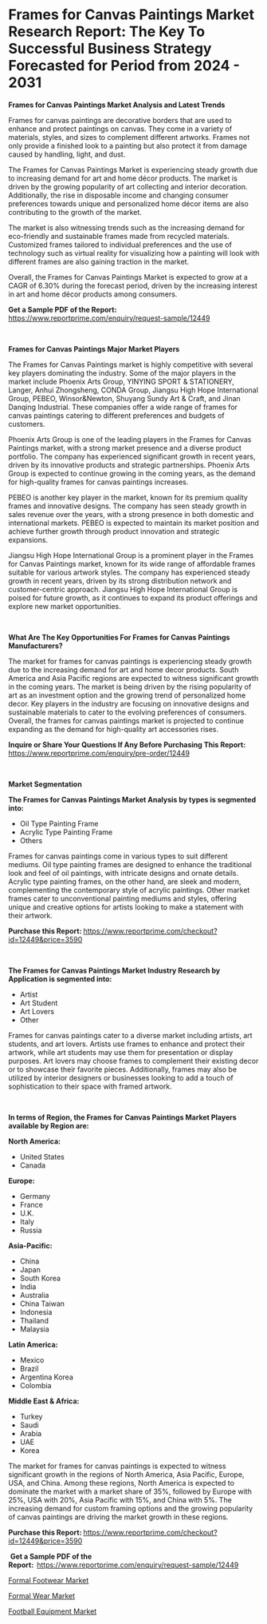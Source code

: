 <p><h1>Frames for Canvas Paintings Market Research Report: The Key To Successful Business Strategy Forecasted for Period from 2024 - 2031</h1></p><p><strong>Frames for Canvas Paintings Market Analysis and Latest Trends</strong></p>
<p><p>Frames for canvas paintings are decorative borders that are used to enhance and protect paintings on canvas. They come in a variety of materials, styles, and sizes to complement different artworks. Frames not only provide a finished look to a painting but also protect it from damage caused by handling, light, and dust.</p><p>The Frames for Canvas Paintings Market is experiencing steady growth due to increasing demand for art and home décor products. The market is driven by the growing popularity of art collecting and interior decoration. Additionally, the rise in disposable income and changing consumer preferences towards unique and personalized home décor items are also contributing to the growth of the market.</p><p>The market is also witnessing trends such as the increasing demand for eco-friendly and sustainable frames made from recycled materials. Customized frames tailored to individual preferences and the use of technology such as virtual reality for visualizing how a painting will look with different frames are also gaining traction in the market.</p><p>Overall, the Frames for Canvas Paintings Market is expected to grow at a CAGR of 6.30% during the forecast period, driven by the increasing interest in art and home décor products among consumers.</p></p>
<p><strong>Get a Sample PDF of the Report:&nbsp;</strong> <a href="https://www.reportprime.com/enquiry/request-sample/12449">https://www.reportprime.com/enquiry/request-sample/12449</a></p>
<p>&nbsp;</p>
<p><strong>Frames for Canvas Paintings Major Market Players</strong></p>
<p><p>The Frames for Canvas Paintings market is highly competitive with several key players dominating the industry. Some of the major players in the market include Phoenix Arts Group, YINYING SPORT & STATIONERY, Langer, Anhui Zhongsheng, CONDA Group, Jiangsu High Hope International Group, PEBEO, Winsor&Newton, Shuyang Sundy Art & Craft, and Jinan Danqing Industrial. These companies offer a wide range of frames for canvas paintings catering to different preferences and budgets of customers.</p><p>Phoenix Arts Group is one of the leading players in the Frames for Canvas Paintings market, with a strong market presence and a diverse product portfolio. The company has experienced significant growth in recent years, driven by its innovative products and strategic partnerships. Phoenix Arts Group is expected to continue growing in the coming years, as the demand for high-quality frames for canvas paintings increases.</p><p>PEBEO is another key player in the market, known for its premium quality frames and innovative designs. The company has seen steady growth in sales revenue over the years, with a strong presence in both domestic and international markets. PEBEO is expected to maintain its market position and achieve further growth through product innovation and strategic expansions.</p><p>Jiangsu High Hope International Group is a prominent player in the Frames for Canvas Paintings market, known for its wide range of affordable frames suitable for various artwork styles. The company has experienced steady growth in recent years, driven by its strong distribution network and customer-centric approach. Jiangsu High Hope International Group is poised for future growth, as it continues to expand its product offerings and explore new market opportunities.</p></p>
<p>&nbsp;</p>
<p><strong>What Are The Key Opportunities For Frames for Canvas Paintings Manufacturers?</strong></p>
<p><p>The market for frames for canvas paintings is experiencing steady growth due to the increasing demand for art and home decor products. South America and Asia Pacific regions are expected to witness significant growth in the coming years. The market is being driven by the rising popularity of art as an investment option and the growing trend of personalized home decor. Key players in the industry are focusing on innovative designs and sustainable materials to cater to the evolving preferences of consumers. Overall, the frames for canvas paintings market is projected to continue expanding as the demand for high-quality art accessories rises.</p></p>
<p><strong>Inquire or Share Your Questions If Any Before Purchasing This Report:</strong> <a href="https://www.reportprime.com/enquiry/pre-order/12449">https://www.reportprime.com/enquiry/pre-order/12449</a></p>
<p>&nbsp;</p>
<p><strong>Market Segmentation</strong></p>
<p><strong>The Frames for Canvas Paintings Market Analysis by types is segmented into:</strong></p>
<p><ul><li>Oil Type Painting Frame</li><li>Acrylic Type Painting Frame</li><li>Others</li></ul></p>
<p><p>Frames for canvas paintings come in various types to suit different mediums. Oil type painting frames are designed to enhance the traditional look and feel of oil paintings, with intricate designs and ornate details. Acrylic type painting frames, on the other hand, are sleek and modern, complementing the contemporary style of acrylic paintings. Other market frames cater to unconventional painting mediums and styles, offering unique and creative options for artists looking to make a statement with their artwork.</p></p>
<p><strong>Purchase this Report:&nbsp;</strong><a href="https://www.reportprime.com/checkout?id=12449&price=3590">https://www.reportprime.com/checkout?id=12449&price=3590</a></p>
<p>&nbsp;</p>
<p><strong>The Frames for Canvas Paintings Market Industry Research by Application is segmented into:</strong></p>
<p><ul><li>Artist</li><li>Art Student</li><li>Art Lovers</li><li>Other</li></ul></p>
<p><p>Frames for canvas paintings cater to a diverse market including artists, art students, and art lovers. Artists use frames to enhance and protect their artwork, while art students may use them for presentation or display purposes. Art lovers may choose frames to complement their existing decor or to showcase their favorite pieces. Additionally, frames may also be utilized by interior designers or businesses looking to add a touch of sophistication to their space with framed artwork.</p></p>
<p>&nbsp;</p>
<p><strong>In terms of Region, the Frames for Canvas Paintings Market Players available by Region are:</strong></p>
<p>
    <p> <strong> North America: </strong>
        <ul>
            <li>United States</li>
            <li>Canada</li>
        </ul>
        </p> 
    <p> <strong> Europe: </strong>
        <ul>
            <li>Germany</li>
            <li>France</li>
            <li>U.K.</li>
            <li>Italy</li>
            <li>Russia</li>
        </ul>
        </p> 
    <p> <strong> Asia-Pacific: </strong>
        <ul>
            <li>China</li>
            <li>Japan</li>
            <li>South Korea</li>
            <li>India</li>
            <li>Australia</li>
            <li>China Taiwan</li>
            <li>Indonesia</li>
            <li>Thailand</li>
            <li>Malaysia</li>
        </ul>
        </p> 
    <p> <strong> Latin America: </strong>
        <ul>
            <li>Mexico</li>
            <li>Brazil</li>
            <li>Argentina Korea</li>
            <li>Colombia</li>
        </ul>
        </p> 
    <p> <strong> Middle East & Africa: </strong>
        <ul>
            <li>Turkey</li>
            <li>Saudi</li>
            <li>Arabia</li>
            <li>UAE</li>
            <li>Korea</li>
        </ul>
    </p>
    </p>
<p><p>The market for frames for canvas paintings is expected to witness significant growth in the regions of North America, Asia Pacific, Europe, USA, and China. Among these regions, North America is expected to dominate the market with a market share of 35%, followed by Europe with 25%, USA with 20%, Asia Pacific with 15%, and China with 5%. The increasing demand for custom framing options and the growing popularity of canvas paintings are driving the market growth in these regions.</p></p>
<p><strong>Purchase this Report: </strong><a href="https://www.reportprime.com/checkout?id=12449&price=3590">https://www.reportprime.com/checkout?id=12449&price=3590</a></p>
<p>&nbsp;<strong>Get a Sample PDF of the Report:&nbsp;&nbsp;</strong><a href="https://www.reportprime.com/enquiry/request-sample/12449">https://www.reportprime.com/enquiry/request-sample/12449</a></p>
<p><strong></strong></p>
<p><p><a href="https://github.com/redneck06/Market-Research-Report-List-2/blob/main/formal-footwear-market.md">Formal Footwear Market</a></p><p><a href="https://github.com/peachesmcdowel1/Market-Research-Report-List-1/blob/main/formal-wear-market.md">Formal Wear Market</a></p><p><a href="https://github.com/nicoletavirag/Market-Research-Report-List-2/blob/main/football-equipment-market.md">Football Equipment Market</a></p></p>
